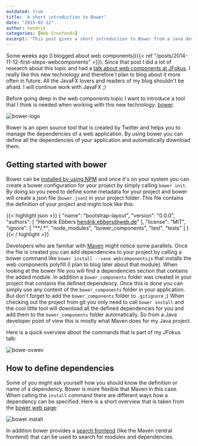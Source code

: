 ```yaml
---
outdated: true
title: 'A short introduction to Bower'
date: "2015-02-12"
author: hendrik
categories: [Web Frontends]
excerpt: 'This post gives a short introduction to Bower from a Java developers point of view.'
---
```

Some weeks ago [I blogged about web components]({{< ref "/posts/2014-11-12-first-steps-webcomponents" >}}). Since that post I did a lot of research about this topic and had a [talk about web components at JFokus](http://www.jfokus.se/jfokus/talks.jsp#WebComponents). I really like this new technology and therefore I plan to blog about it more often in future. All the JavaFX lovers and readers of my blog shouldn't be afraid. I will continue work with JavaFX ;)

Before going deep in the web components topic I want to introduce a tool that I think is needed when working with this new technology: [bower](http://bower.io).

![bower-logo](/posts/guigarage-legacy/bower-logo-300x263.png)

Bower is an open source tool that is created by Twitter and helps you to manage the dependencies of a web application. By using bower you can define all the dependencies of your application and automatically download them.

## Getting started with bower

Bower can be [installed by using NPM](http://bower.io/#install-bower) and once it's on your system you can create a bower configuration for your project by simply calling `bower init`. By doing so you need to define some metadata for your project and bower will create a json file (`bower.json`) in your project folder. This file contains the definition of your project and might look like this:

{{< highlight json >}}
{
  "name": "bootstrap-layout",
  "version": "0.0.0",
  "authors": [
    "Hendrik Ebbers <hendrik.ebbers@web.de>"
  ],
  "license": "MIT",
  "ignore": [
    "**/.*",
    "node_modules",
    "bower_components",
    "test",
    "tests"
  ]
}
{{< / highlight >}}

Developers who are familiar with [Maven](http://maven.apache.org) might notice some parallels. Once the file is created you can add dependencies to your project by calling a bower command like `bower install --save webcomponentsjs` that installs the web components polyfill (I plan to blog later about that module). When looking at the bower file you will find a dependencies section that contains the added module. In addition a `bower_components` folder was created in your project that contains the defined dependency. Once this is done you can simply use any content of the `bower_components` folder in your application. But don't forget to add the `bower_components` folder to `.gitignore` ;) When checking out the project from git you only need to call `bower install` and the cool little tool will download all the defined dependencies for you and add them to the `bower_components` folder automatically. So from a Java developer point of view this is mostly what Maven does for my Java project.

Here is a quick overview about the commands that is part of my JFokus talk:

![bowe-ovwev](/posts/guigarage-legacy/bowe-ovwev.png)

## How to define dependencies

Some of you might ask yourself how you should know the definition or name of a dependency. Bower is more flexible that Maven in this case. When calling the `install` command there are different ways how a dependency can be specified. Here is a short overview that is taken from the [bower web page](http://bower.io/#getting-started):

![bower install](/posts/guigarage-legacy/bower-install.png)

In addition bower provides a [search frontend](http://bower.io/search/) (like the Maven central frontend) that can be used to search for modules and dependencies.
